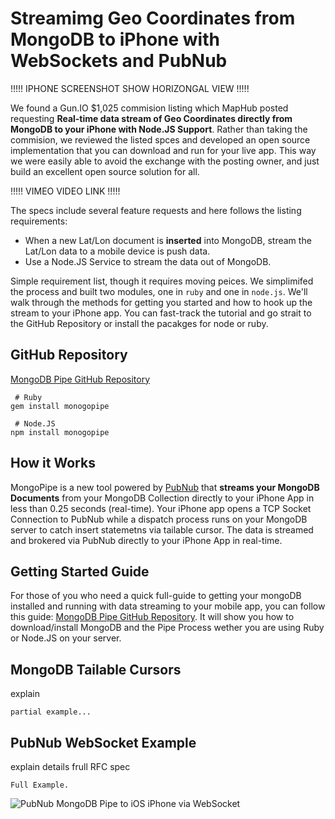 # Streamimg Geo Coordinates from MongoDB to iPhone with WebSockets and PubNub

!!!!! IPHONE SCREENSHOT SHOW HORIZONGAL VIEW !!!!!

We found a Gun.IO $1,025 commision listing which MapHub
posted requesting **Real-time data stream of Geo Coordinates 
directly from MongoDB to your iPhone
with Node.JS Support**.
Rather than taking the commision,
we reviewed the listed spces and developed an
open source implementation that you can
download and run for your live app.
This way we were easily able to avoid the exchange
with the posting owner, and just
build an excellent open source solution for all.

!!!!! VIMEO VIDEO LINK !!!!!

The specs include several feature requests
and here follows the listing requirements:

 - When a new Lat/Lon document is **inserted** into MongoDB,
   stream the Lat/Lon data to a mobile device is push data.
 - Use a Node.JS Service to stream the data out of MongoDB.

Simple requirement list, though it requires moving peices.
We simplimifed the process and built two modules,
one in `ruby` and one in `node.js`.
We'll walk through the methods for getting you started and
how to hook up the stream to your iPhone app.
You can fast-track the tutorial and go strait to the 
GitHub Repository or install the pacakges for node or ruby.

## GitHub Repository

[MongoDB Pipe GitHub Repository](https://github.com/stephenlb/pubnub-mongo-pipe)


```
 # Ruby
gem install monogopipe

 # Node.JS
npm install monogopipe
```

## How it Works

MongoPipe is a new tool powered by [PubNub](http://www.pubnub.com) that
**streams your MongoDB Documents** from your MongoDB Collection directly
to your iPhone App in less than 0.25 seconds (real-time).
Your iPhone app opens a TCP Socket Connection to PubNub while a dispatch
process runs on your MongoDB server to catch insert
statemetns via tailable cursor.
The data is streamed and brokered via PubNub directly to your
iPhone App in real-time.

## Getting Started Guide

For those of you who need a quick full-guide to getting your mongoDB
installed and running with data streaming to your mobile app, you 
can follow this guide: 
[MongoDB Pipe GitHub Repository](https://github.com/stephenlb/pubnub-mongo-pipe/blob/master/README.md).
It will show you how to download/install MongoDB and the Pipe Process wether
you are using Ruby or Node.JS on your server.

## MongoDB Tailable Cursors

explain

```
partial example...
```


## PubNub WebSocket Example

explain details frull RFC spec

```
Full Example.
```







![PubNub MongoDB Pipe to iOS iPhone via WebSocket](https://github.com/stephenlb/pubnub-mongo-pipe/blob/master/media/pubnub-mongo-pipe-logo-transparent.png?raw=true)









